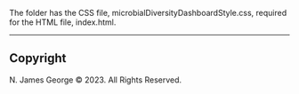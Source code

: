 The folder has the CSS file, microbialDiversityDashboardStyle.css, required for the HTML file, index.html.

----

## Copyright

N. James George © 2023. All Rights Reserved.
